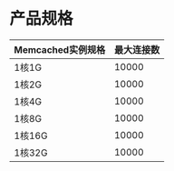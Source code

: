 # 产品规格

Memcached实例规格|	最大连接数
:---|:--
1核1G	|10000
1核2G  |10000
1核4G	|10000
1核8G	|10000
1核16G	|10000
1核32G	|10000
